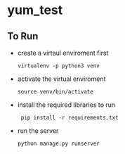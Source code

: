 # yum_test

## To Run

* create a virtaul enviroment first

  ```virtualenv -p python3 venv```

* activate the virtual enviroment

     ```source venv/bin/activate``` 

* install the required libraries to run

    ``` pip install -r requirements.txt```

* run the server

    ```python manage.py runserver```

